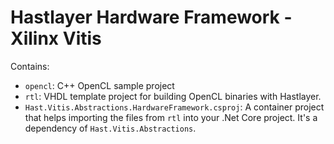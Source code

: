 # Hastlayer Hardware Framework - Xilinx Vitis

Contains:
- `opencl`: C++ OpenCL sample project
- `rtl`: VHDL template project for building OpenCL binaries with Hastlayer.
- `Hast.Vitis.Abstractions.HardwareFramework.csproj`: A container project that helps importing the files from `rtl` into your .Net Core project. It's a dependency of `Hast.Vitis.Abstractions`.
